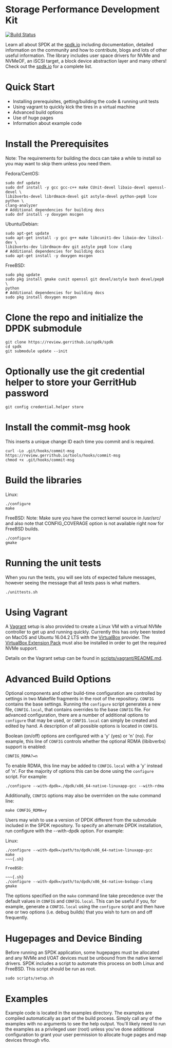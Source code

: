 Storage Performance Development Kit
===================================

[![Build Status](https://travis-ci.org/spdk/spdk.svg?branch=master)](https://travis-ci.org/spdk/spdk)

Learn all about SPDK at the [spdk.io](http://www.spdk.io) including
documentation, detailed information on the community and how to contribute,
blogs and lots of other useful information. The library includes user space
drivers for NVMe and NVMeOF, an iSCSI target, a block device abstraction
layer and many others! Check out the [spdk.io](http://www.spdk.io) for
a complete list.

Quick Start
===========

* Installing prerequisites, getting/building the code & running unit tests
* Using vagrant to quickly kick the tires in a virtual machine
* Advanced build options
* Use of huge pages
* Information about example code

Install the Prerequisites
=========================

Note: The requirements for building the docs can take a while to
install so you may want to skip them unless you need them.

Fedora/CentOS:

~~~{.sh}
sudo dnf update
sudo dnf install -y gcc gcc-c++ make CUnit-devel libaio-devel openssl-devel \
libibverbs-devel librdmacm-devel git astyle-devel python-pep8 lcov python \
clang-analyzer
# Additional dependencies for building docs
sudo dnf install -y doxygen mscgen
~~~

Ubuntu/Debian:

~~~{.sh}
sudo apt-get update
sudo apt-get install -y gcc g++ make libcunit1-dev libaio-dev libssl-dev \
libibverbs-dev librdmacm-dev git astyle pep8 lcov clang
# Additional dependencies for building docs
sudo apt-get install -y doxygen mscgen
~~~

FreeBSD:

~~~{.sh}
sudo pkg update
sudo pkg install gmake cunit openssl git devel/astyle bash devel/pep8 \
python
# Additional dependencies for building docs
sudo pkg install doxygen mscgen
~~~

Clone the repo and initialize the DPDK submodule
================================================

~~~{.sh}
git clone https://review.gerrithub.io/spdk/spdk
cd spdk
git submodule update --init
~~~

Optionally use the git credential helper to store your GerritHub password
=========================================================================

~~~{.sh}
git config credential.helper store
~~~

Install the commit-msg hook
===========================
This inserts a unique change ID each time you commit and is required.

~~~{.sh}
curl -Lo .git/hooks/commit-msg https://review.gerrithub.io/tools/hooks/commit-msg
chmod +x .git/hooks/commit-msg
~~~

Build the libraries
===================

Linux:

~~~{.sh}
./configure
make
~~~

FreeBSD:
Note: Make sure you have the correct kernel source in /usr/src/ and
also note that CONFIG_COVERAGE option is not available right now
for FreeBSD builds.

~~~{.sh}
./configure
gmake
~~~

Running the unit tests
======================
When you run the tests, you will see lots of expected failure messages,
however seeing the message that all tests pass is what matters.

~~~{.sh}
./unittests.sh
~~~

Using Vagrant
=============

A [Vagrant](https://www.vagrantup.com/downloads.html) setup is also provided
to create a Linux VM with a virtual NVMe controller to get up and running
quickly.  Currently this has only been tested on MacOS and Ubuntu 16.04.2 LTS
with the [VirtualBox](https://www.virtualbox.org/wiki/Downloads) provider.  The
[VirtualBox Extension Pack](https://www.virtualbox.org/wiki/Downloads) must
also be installed in order to get the required NVMe support.

Details on the Vagrant setup can be found in
[scripts/vagrant/README.md](scripts/vagrant/README.md).

Advanced Build Options
======================

Optional components and other build-time configuration are controlled by
settings in two Makefile fragments in the root of the repository. `CONFIG`
contains the base settings. Running the `configure` script generates a new
file, `CONFIG.local`, that contains overrides to the base `CONFIG` file. For
advanced configuration, there are a number of additional options to `configure`
that may be used, or `CONFIG.local` can simply be created and edited by hand. A
description of all possible options is located in `CONFIG`.

Boolean (on/off) options are configured with a 'y' (yes) or 'n' (no). For
example, this line of `CONFIG` controls whether the optional RDMA (libibverbs)
support is enabled:

	CONFIG_RDMA?=n

To enable RDMA, this line may be added to `CONFIG.local` with a 'y' instead of
'n'. For the majority of options this can be done using the `configure` script.
For example:

~~~{.sh}
./configure --with-dpdk=./dpdk/x86_64-native-linuxapp-gcc --with-rdma
~~~

Additionally, `CONFIG` options may also be overrriden on the `make` command
line:

~~~{.sh}
make CONFIG_RDMA=y
~~~

Users may wish to use a version of DPDK different from the submodule included
in the SPDK repository.  To specify an alternate DPDK installation, run
configure with the --with-dpdk option.  For example:

Linux:

~~~{.sh}
./configure --with-dpdk=/path/to/dpdk/x86_64-native-linuxapp-gcc
make
~~~{.sh}

FreeBSD:

~~~{.sh}
./configure --with-dpdk=/path/to/dpdk/x86_64-native-bsdapp-clang
gmake
~~~

The options specified on the `make` command line take precedence over the
default values in `CONFIG` and `CONFIG.local`. This can be useful if you, for
example, generate a `CONFIG.local` using the `configure` script and then have
one or two options (i.e. debug builds) that you wish to turn on and off
frequently.

Hugepages and Device Binding
============================

Before running an SPDK application, some hugepages must be allocated and
any NVMe and I/OAT devices must be unbound from the native kernel drivers.
SPDK includes a script to automate this process on both Linux and FreeBSD.
This script should be run as root.

~~~{.sh}
sudo scripts/setup.sh
~~~

Examples
========

Example code is located in the examples directory. The examples are compiled
automatically as part of the build process. Simply call any of the examples
with no arguments to see the help output. You'll likely need to run the examples
as a privileged user (root) unless you've done additional configuration
to grant your user permission to allocate huge pages and map devices through
vfio.
